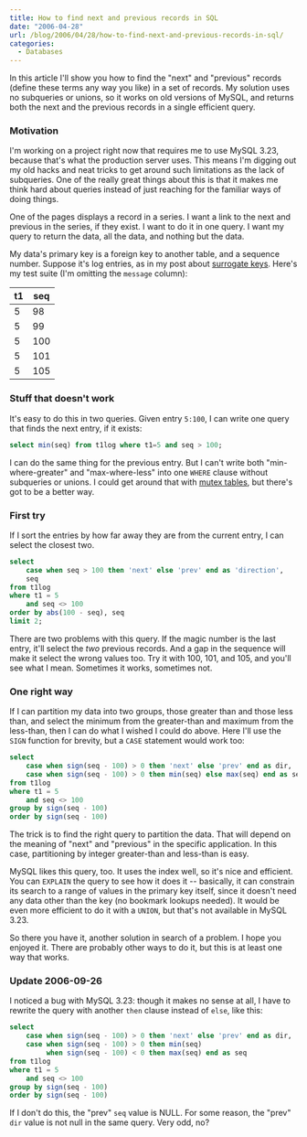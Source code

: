 ```yaml
---
title: How to find next and previous records in SQL
date: "2006-04-28"
url: /blog/2006/04/28/how-to-find-next-and-previous-records-in-sql/
categories:
  - Databases
---
```

In this article I'll show you how to find the "next" and "previous" records (define these terms any way you like) in a set of records. My solution uses no subqueries or unions, so it works on old versions of MySQL, and returns both the next and the previous records in a single efficient query.

### Motivation

I'm working on a project right now that requires me to use MySQL 3.23, because that's what the production server uses. This means I'm digging out my old hacks and neat tricks to get around such limitations as the lack of subqueries. One of the really great things about this is that it makes me think hard about queries instead of just reaching for the familiar ways of doing things.

One of the pages displays a record in a series. I want a link to the next and previous in the series, if they exist. I want to do it in one query. I want my query to return the data, all the data, and nothing but the data.

My data's primary key is a foreign key to another table, and a sequence number. Suppose it's log entries, as in my post about [surrogate keys](/blog/2006/04/20/sequences-and-surrogate-keys-in-generic-sql/). Here's my test suite (I'm omitting the `message` column):

| t1 | seq |
|----|-----|
| 5  | 98  |
| 5  | 99  |
| 5  | 100 |
| 5  | 101 |
| 5  | 105 |

### Stuff that doesn't work

It's easy to do this in two queries. Given entry `5:100`, I can write one query that finds the next entry, if it exists:

```sql
select min(seq) from t1log where t1=5 and seq > 100;
```

I can do the same thing for the previous entry. But I can't write both "min-where-greater" and "max-where-less" into one `WHERE` clause without subqueries or unions. I could get around that with [mutex tables](/blog/2005/09/22/mutex-tables-in-sql/), but there's got to be a better way.

### First try

If I sort the entries by how far away they are from the current entry, I can select the closest two.

```sql
select
    case when seq > 100 then 'next' else 'prev' end as 'direction',
    seq
from t1log
where t1 = 5
    and seq <> 100
order by abs(100 - seq), seq
limit 2;
```

There are two problems with this query. If the magic number is the last entry, it'll select the *two* previous records. And a gap in the sequence will make it select the wrong values too. Try it with 100, 101, and 105, and you'll see what I mean. Sometimes it works, sometimes not.

### One right way

If I can partition my data into two groups, those greater than and those less than, and select the minimum from the greater-than and maximum from the less-than, then I can do what I wished I could do above. Here I'll use the `SIGN` function for brevity, but a `CASE` statement would work too:

```sql
select
    case when sign(seq - 100) > 0 then 'next' else 'prev' end as dir,
    case when sign(seq - 100) > 0 then min(seq) else max(seq) end as seq
from t1log
where t1 = 5
    and seq <> 100
group by sign(seq - 100)
order by sign(seq - 100)
```

The trick is to find the right query to partition the data. That will depend on the meaning of "next" and "previous" in the specific application. In this case, partitioning by integer greater-than and less-than is easy.

MySQL likes this query, too. It uses the index well, so it's nice and efficient. You can `EXPLAIN` the query to see how it does it -- basically, it can constrain its search to a range of values in the primary key itself, since it doesn't need any data other than the key (no bookmark lookups needed). It would be even more efficient to do it with a `UNION`, but that's not available in MySQL 3.23.

So there you have it, another solution in search of a problem. I hope you enjoyed it. There are probably other ways to do it, but this is at least one way that works.

### Update 2006-09-26

I noticed a bug with MySQL 3.23: though it makes no sense at all, I have to rewrite the query with another `then` clause instead of `else`, like this:

```sql
select
    case when sign(seq - 100) > 0 then 'next' else 'prev' end as dir,
    case when sign(seq - 100) > 0 then min(seq)
         when sign(seq - 100) < 0 then max(seq) end as seq
from t1log
where t1 = 5
    and seq <> 100
group by sign(seq - 100)
order by sign(seq - 100)
```

If I don't do this, the "prev" `seq` value is NULL. For some reason, the "prev" `dir` value is not null in the same query. Very odd, no?
